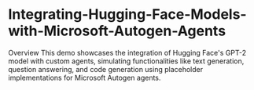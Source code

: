 # Integrating-Hugging-Face-Models-with-Microsoft-Autogen-Agents

Overview
This demo showcases the integration of Hugging Face's GPT-2 model with custom agents, simulating functionalities like text generation, question answering, and code generation using placeholder 
implementations for Microsoft Autogen agents.
